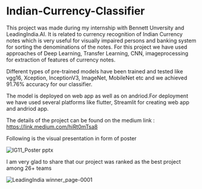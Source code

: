 # Indian-Currency-Classifier
This project was made during my internship with Bennett Unversity and LeadingIndia.AI. 
It is related to currency recognition of Indian Currency notes which is very useful for visually impaired persons and banking system for sorting the denominations of the notes.
For this project we have used approaches of Deep Learning, Transfer Learning, CNN, imageprocessing for extraction of features of currency notes. 

Different types of pre-trained models have been trained and tested like vgg16, Xception, InceptionV3, ImageNet, MobileNet etc and we achieved 91.76% accuracy for our classifier.

The model is deployed on web app as well as on andriod.For deployment we have used several platforms like flutter, Streamlit for creating web app and andriod app.

The details of the project can be found on the medium link : https://link.medium.com/hiRt0mTsa8

Following is the visual presentation in form of poster

![IG11_Poster pptx](https://user-images.githubusercontent.com/56076333/87700505-0af39e00-c7b4-11ea-9218-8035e8eb1fa7.jpg)

I am very glad to share that our project was ranked as the best project among 26+ teams

![LeadingIndia winner_page-0001](https://user-images.githubusercontent.com/56076333/87700911-bc92cf00-c7b4-11ea-815d-922662a01c65.jpg)




